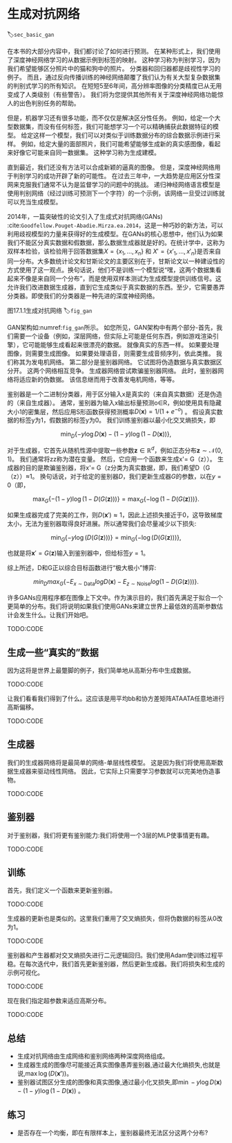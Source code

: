 

<!--
 * @version:
 * @Author:  StevenJokess https://github.com/StevenJokess
 * @Date: 2020-09-19 11:17:17
 * @LastEditors:  StevenJokess https://github.com/StevenJokess
 * @LastEditTime: 2020-10-14 20:44:07
 * @Description:MT, improve
 * @TODO::
 * @Reference:http://preview.d2l.ai/d2l-en/master/chapter_generative-adversarial-networks/gan.html
 * https://github.com/d2l-ai/d2l-en/edit/master/chapter_generative-adversarial-networks/gan.md
-->

# 生成对抗网络
:label:`sec_basic_gan`

在本书的大部分内容中，我们都讨论了如何进行预测。 在某种形式上，我们使用了深度神经网络学习的从数据示例到标签的映射。 这种学习称为判别学习，因为我们希望能够区分照片中的猫和狗中的照片。 分类器和回归器都是歧视性学习的例子。 而且，通过反向传播训练的神经网络颠覆了我们认为有关大型复杂数据集的判别式学习的所有知识。 在短短5至6年间，高分辨率图像的分类精度已从无用变成了人类级别（有些警告）。 我们将为您提供其他所有关于深度神经网络功能惊人的出色判别任务的帮助。

但是，机器学习还有很多功能，而不仅仅是解决区分性任务。 例如，给定一个大型数据集，而没有任何标签，我们可能想学习一个可以精确捕获此数据特征的模型。 给定这样一个模型，我们可以对类似于训练数据分布的综合数据示例进行采样。 例如，给定大量的面部照片，我们可能希望能够生成新的真实感图像，看起来好像它可能来自同一数据集。 这种学习称为生成建模。

直到最近，我们还没有方法可以合成新颖的逼真的图像。 但是，深度神经网络用于判别学习的成功开辟了新的可能性。 在过去三年中，一大趋势是应用区分性深网来克服我们通常不认为是监督学习的问题中的挑战。 递归神经网络语言模型是使用判别网络（经过训练可预测下一个字符）的一个示例，该网络一旦受过训练就可以充当生成模型。

2014年，一篇突破性的论文引入了生成式对抗网络(GANs) :cite:`Goodfellow.Pouget-Abadie.Mirza.ea.2014`，这是一种巧妙的新方法，可以利用歧视模型的力量来获得好的生成模型。在GANs的核心思想中，他们认为如果我们不能区分真实数据和假数据，那么数据生成器就是好的。在统计学中，这称为双样本检验，该检验用于回答数据集$X=\{x_1,\ldots, x_n\}$ 和 $X'=\{x'_1,\ldots, x'_n\}$是否来自同一分布。大多数统计论文和甘斯论文的主要区别在于，甘斯论文以一种建设性的方式使用了这一观点。换句话说，他们不是训练一个模型说“嘿，这两个数据集看起来不像是来自同一个分布”，而是使用双样本测试为生成模型提供训练信号。这允许我们改进数据生成器，直到它生成类似于真实数据的东西。至少，它需要愚弄分类器。即使我们的分类器是一种先进的深度神经网络。

图17.1.1生成对抗网络
:label:`fig_gan`

GAN架构如:numref:`fig_gan`所示。 如您所见，GAN架构中有两个部分-首先，我们需要一个设备（例如，深层网络，但实际上可能是任何东西，例如游戏渲染引擎），它可能能够生成看起来很漂亮的数据。 就像真实的东西一样。 如果要处理图像，则需要生成图像。 如果要处理语音，则需要生成音频序列，依此类推。 我们称其为发电机网络。 第二部分是鉴别器网络。 它试图将伪造数据与真实数据区分开。 这两个网络相互竞争。 生成器网络尝试欺骗鉴别器网络。 此时，鉴别器网络将适应新的伪数据。 该信息继而用于改善发电机网络，等等。

鉴别器是一个二进制分类器，用于区分输入x是真实的（来自真实数据）还是伪造的（来自生成器）。 通常，鉴别器为输入x输出标量预测o∈R，例如使用具有隐藏大小1的密集层，然后应用S形函数获得预测概率$D(\mathbf x) = 1/(1+e^{-o})$ 。 假设真实数据的标签y为1，假数据的标签y为0。 我们训练鉴别器以最小化交叉熵损失，即

$$ \min_D \{ - y \log D(\mathbf x) - (1-y)\log(1-D(\mathbf x)) \},$$

对于生成器，它首先从随机性源中提取一些参数$\mathbf z\in\mathbb R^d$，例如正态分布$\mathbf z \sim \mathcal{N} (0, 1)$。 我们通常将zz称为潜在变量。 然后，它应用一个函数来生成x'= G（z））。 生成器的目的是欺骗鉴别器，将x'= G（z分类为真实数据，即，我们希望D（G（z））≈1。 换句话说，对于给定的鉴别器$D$，我们更新生成器$G$的参数，以在$y=0$（即，

$$ \max_G \{ - (1-y) \log(1-D(G(\mathbf z))) \} = \max_G \{ - \log(1-D(G(\mathbf z))) \}.$$

如果生成器完成了完美的工作，则$D(\mathbf x')\approx 1$，因此上述损失接近于0，这导致梯度太小，无法为鉴别器取得良好进展。所以通常我们会尽量减少以下损失:

$$ \min_G \{ - y \log(D(G(\mathbf z))) \} = \min_G \{ - \log(D(G(\mathbf z))) \}, $$

也就是将$\mathbf x'=G(\mathbf z)$输入到鉴别器中，但给标签$y=1$。

综上所述，D和G正以综合目标函数进行“极大极小”博弈:

$$min_D max_G \{ -E_{x \sim \text{Data}} log D(\mathbf x) - E_{z \sim \text{Noise}} log(1 - D(G(\mathbf z))) \}.$$

许多GANs应用程序都在图像上下文中。作为演示目的，我们首先满足于拟合一个更简单的分布。我们将说明如果我们使用GANs来建立世界上最低效的高斯参数估计会发生什么。让我们开始吧。

TODO:CODE

## 生成一些“真实的”数据

因为这将是世界上最蹩脚的例子，我们简单地从高斯分布中生成数据。

TODO:CODE

让我们看看我们得到了什么。这应该是用平均bb和协方差矩阵ATAATA任意地进行高斯偏移。

TODO:CODE

## 生成器

我们的生成器网络将是最简单的网络-单层线性模型。 这是因为我们将使用高斯数据生成器来驱动线性网络。 因此，它实际上只需要学习参数就可以完美地伪造事物。

TODO:CODE

## 鉴别器

对于鉴别器，我们将更有鉴别能力:我们将使用一个3层的MLP使事情更有趣。

TODO:CODE

## 训练

首先，我们定义一个函数来更新鉴别器。

TODO:CODE

生成器的更新也是类似的。这里我们重用了交叉熵损失，但将伪数据的标签从0改为1。

TODO:CODE

鉴别器和产生器都对交叉熵损失进行二元逻辑回归。我们使用Adam使训练过程平稳。在每次迭代中，我们首先更新鉴别器，然后更新生成器。我们将损失和生成的示例可视化。

TODO:CODE

现在我们指定超参数来适应高斯分布。

TODO:CODE

## 总结

* 生成对抗网络由生成网络和鉴别网络两种深度网络组成。
* 生成器生成的图像尽可能接近真实图像愚弄鉴别器,通过最大化熵损失,也就是说,$\max \log(D(\mathbf{x'}))$。
* 鉴别器试图区分生成的图像和真实图像,通过最小化叉损失,即$\min - y \log D(\mathbf{x}) - (1-y)\log(1-D(\mathbf{x}))$ 。

## 练习

* 是否存在一个均衡，即在有限样本上，鉴别器最终无法区分这两个分布?

